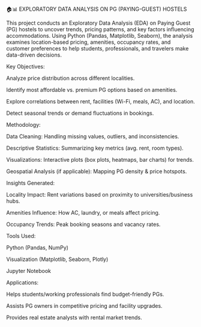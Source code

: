 🏠📊 EXPLORATORY DATA ANALYSIS ON PG (PAYING-GUEST) HOSTELS

This project conducts an Exploratory Data Analysis (EDA) on Paying Guest (PG) hostels to uncover trends, pricing patterns, and key factors influencing accommodations. Using Python (Pandas, Matplotlib, Seaborn), the analysis examines location-based pricing, amenities, occupancy rates, and customer preferences to help students, professionals, and travelers make data-driven decisions.

Key Objectives:


Analyze price distribution across different localities.

Identify most affordable vs. premium PG options based on amenities.

Explore correlations between rent, facilities (Wi-Fi, meals, AC), and location.

Detect seasonal trends or demand fluctuations in bookings.

Methodology:


Data Cleaning: Handling missing values, outliers, and inconsistencies.

Descriptive Statistics: Summarizing key metrics (avg. rent, room types).

Visualizations: Interactive plots (box plots, heatmaps, bar charts) for trends.

Geospatial Analysis (if applicable): Mapping PG density & price hotspots.

Insights Generated:


Locality Impact: Rent variations based on proximity to universities/business hubs.

Amenities Influence: How AC, laundry, or meals affect pricing.

Occupancy Trends: Peak booking seasons and vacancy rates.

Tools Used:


Python (Pandas, NumPy)

Visualization (Matplotlib, Seaborn, Plotly)

Jupyter Notebook

Applications:


Helps students/working professionals find budget-friendly PGs.

Assists PG owners in competitive pricing and facility upgrades.

Provides real estate analysts with rental market trends.





